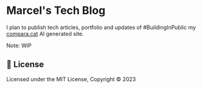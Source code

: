 # Marcel's Tech Blog

I plan to publish tech articles, portfolio and updates of #BuildingInPublic my [compara.cat](https://compara.cat) AI generated site.

Note: WIP

## 📜 License

Licensed under the MIT License, Copyright © 2023
